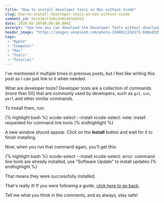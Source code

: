 ```yaml
---
title: "How to install developer tools on Mac without Xcode"
slug: how-to-install-developer-tools-on-mac-without-xcode
comment_id: 5ec63bcf1e6c2e0c683e5913
date: 2020-05-30T08:00:00.000Z
excerpt: "See how you can download the Developer Tools without downloading 2+ GB of Xcode."
header_image: "https://images.unsplash.com/photo-1508921234172-b68ed335b3e6?ixlib=rb-1.2.1&q=80&fm=jpg&crop=entropy&cs=tinysrgb&w=2000&fit=max&ixid=eyJhcHBfaWQiOjExNzczfQ"
tags: 
 - "Apple"
 - "Computer"
 - "Mac"
 - "Tools"
 - "Tutorial"
---
```


I've mentioned it multiple times in previous posts, but I feel like writing this post so I can just link to it when needed.

What are developer tools? Developer tools are a collection of commands (more than 50) that are commonly used by developers, such as `git`, `svn`, `perl` and other similar commands.

To install them, run:

{% highlight bash %}
    xcode-select --install
    xcode-select: note: install requested for command line tools
{% endhighlight %}

A new window should appear. Click on the **Install** button and wait for it to finish installing.

Now, when you run that command again, you'll get this:

{% highlight bash %}
    xcode-select --install
    xcode-select: error: command line tools are already installed, use "Software Update" to install updates
{% endhighlight %}

That means they were successfully installed.

That's really it! If you were following a guide, [click here to go back](javascript:window.go(-1)).

Tell me what you think in the comments, and as always, stay safe!